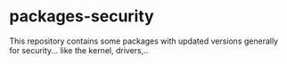 # packages-security

This repository contains some packages with updated versions generally for security... like the kernel, drivers,..
